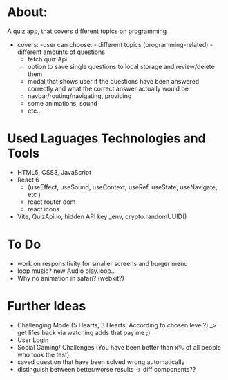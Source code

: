 # About:
A quiz app, that covers different topics on programming
- covers:
    -user can choose:
        - different topics (programming-related)
        - different amounts of questions
    - fetch quiz Api
    - option to save single questions to local storage and review/delete them
    - modal that shows user if the questions have been answered correctly and what the correct answer actually would be
    - navbar/routing/navigating, providing
    - some animations, sound
    - etc...
   
# Used Laguages Technologies and Tools
- HTML5, CSS3, JavaScript
- React 6 
    - (useEffect, useSound, useContext, useRef, useState, useNavigate, etc )
    - react router dom
    - react icons
- Vite, QuizApi.io, hidden API key _env, crypto.randomUUID()


# To Do
- work on responsitivity for smaller screens and burger menu
- loop music? new Audio play.loop..
- Why no animation in safari? (webkit?)


# Further Ideas
- Challenging Mode (5 Hearts, 3 Hearts, According to chosen level?) _> get lifes back via watching adds that pay me ;)
- User Login
- Social Gaming/ Challenges (You have been better than x% of all people who took the test)
- saved question that have been solved wrong automatically
- distinguish between better/worse results  -> diff components??

